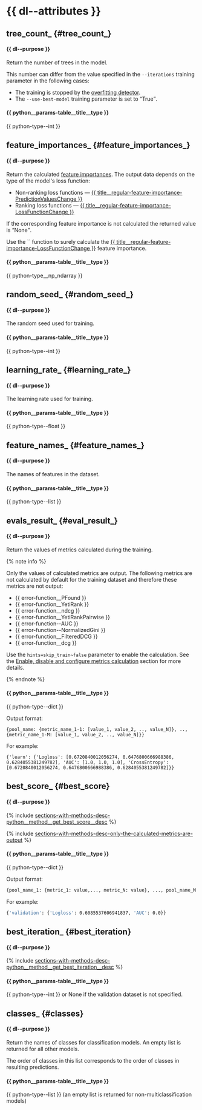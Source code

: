 # {{ dl--attributes }}

## tree_count_ {#tree_count_}

#### {{ dl--purpose }}

Return the number of trees in the model.

This number can differ from the value specified in the `--iterations` training parameter in the following cases:
- The training is stopped by the [overfitting detector](../concepts/overfitting-detector.md).
- The `--use-best-model` training parameter is set to <q>True</q>.

#### {{ python__params-table__title__type }}
{{ python-type--int }}


## feature_importances_ {#feature_importances_}

#### {{ dl--purpose }}

Return the calculated [feature importances](../concepts/fstr.md). The output data depends on the type of the model's loss function:
- Non-ranking loss functions — [{{ title__regular-feature-importance-PredictionValuesChange }}](../concepts/fstr.md#regular-feature-importance)
- Ranking loss functions — [{{ title__regular-feature-importance-LossFunctionChange }}](../concepts/fstr.md#regular-feature-importances__lossfunctionchange)

If the corresponding feature importance is not calculated the returned value is <q>None</q>.

Use the `` function to surely calculate the [{{ title__regular-feature-importance-LossFunctionChange }}](../concepts/fstr.md#regular-feature-importances__lossfunctionchange) feature importance.

#### {{ python__params-table__title__type }}
{{ python-type__np_ndarray }}


## random_seed_ {#random_seed_}

#### {{ dl--purpose }}

The random seed used for training.

#### {{ python__params-table__title__type }}

{{ python-type--int }}


## learning_rate_ {#learning_rate_}

#### {{ dl--purpose }}

The learning rate used for training.

#### {{ python__params-table__title__type }}
{{ python-type--float }}


## feature_names_ {#feature_names_}

#### {{ dl--purpose }}

The names of features in the dataset.

#### {{ python__params-table__title__type }}
{{ python-type--list }}


## evals_result_ {#eval_result_}

#### {{ dl--purpose }}

Return the values of metrics calculated during the training.

{% note info %}

Only the values of calculated metrics are output. The following metrics are not calculated by default for the training dataset and therefore these metrics are not output:

- {{ error-function__PFound }}
- {{ error-function__YetiRank }}
- {{ error-function__ndcg }}
- {{ error-function__YetiRankPairwise }}
- {{ error-function--AUC }}
- {{ error-function--NormalizedGini }}
- {{ error-function__FilteredDCG }}
- {{ error-function__dcg }}

Use the `hints=skip_train~false` parameter to enable the calculation. See the [Enable, disable and configure metrics calculation](../concepts/loss-functions.md#enable-disable-configure-metrics) section for more details.

{% endnote %}

#### {{ python__params-table__title__type }}

{{ python-type--dict }}

Output format:
```no-highlight
{pool_name: {metric_name_1-1: [value_1, value_2, .., value_N]}, .., {metric_name_1-M: [value_1, value_2, .., value_N]}}
```

For example:
```no-highlight
{'learn': {'Logloss': [0.6720840012056274, 0.6476800666988386, 0.6284055381249782], 'AUC': [1.0, 1.0, 1.0], 'CrossEntropy': [0.6720840012056274, 0.6476800666988386, 0.6284055381249782]}}
```


## best_score_ {#best_score}

#### {{ dl--purpose }}

{% include [sections-with-methods-desc-python__method__get_best_score__desc](../_includes/work_src/reusage/python__method__get_best_score__desc.md) %}


{% include [sections-with-methods-desc-only-the-calculated-metrics-are-output](../_includes/work_src/reusage/only-the-calculated-metrics-are-output.md) %}

#### {{ python__params-table__title__type }}

{{ python-type--dict }}

Output format:
```bash
{pool_name_1: {metric_1: value,..., metric_N: value}, ..., pool_name_M: {metric_1: value,..., metric_N: value}
```

For example:
```bash
{'validation': {'Logloss': 0.6085537606941837, 'AUC': 0.0}}
```


## best_iteration_ {#best_iteration}

#### {{ dl--purpose }}

{% include [sections-with-methods-desc-python__method__get_best_iteration__desc](../_includes/work_src/reusage/python__method__get_best_iteration__desc.md) %}


#### {{ python__params-table__title__type }}

{{ python-type--int }} or None if the validation dataset is not specified.


## classes_ {#classes}

#### {{ dl--purpose }}

Return the names of classes for classification models. An empty list is returned for all other models.

The order of classes in this list corresponds to the order of classes in resulting predictions.

#### {{ python__params-table__title__type }}
{{ python-type--list }} (an empty list is returned for non-multiclassification models)


